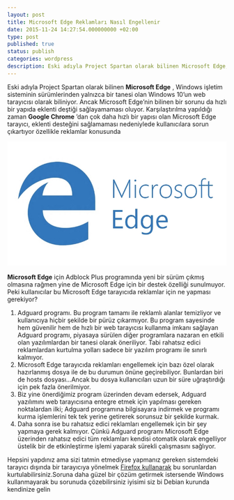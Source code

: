 ```yaml
---
layout: post
title: Microsoft Edge Reklamları Nasıl Engellenir
date: 2015-11-24 14:27:54.000000000 +02:00
type: post
published: true
status: publish
categories: wordpress
description: Eski adıyla Project Spartan olarak bilinen Microsoft Edge, Windows işletim sisteminin sürümlerinden yalnızca bir tanesi olan Windows 10’un
---
```


Eski adıyla Project Spartan olarak bilinen **Microsoft Edge** , Windows işletim sisteminin sürümlerinden yalnızca bir tanesi olan Windows 10’un web tarayıcısı olarak biliniyor. Ancak Microsoft Edge’nin bilinen bir sorunu da hızlı bir yapıda eklenti deştiği sağlayamaması oluyor. Karşılaştırılma yapıldığı zaman **Google Chrome** ’dan çok daha hızlı bir yapısı olan Microsoft Edge tarayıcı, eklenti desteğini&nbsp;sağlamaması nedeniylede kullanıcılara sorun çıkartıyor özellikle reklamlar konusunda

![edgeyaziicigorsel](/assets/edgeyaziicigorsel.jpg)

**Microsoft Edge** için Adblock Plus programında yeni bir sürüm çıkmış olmasına rağmen yine de Microsoft Edge için bir destek özelliği sunulmuyor. Peki kullanıcılar bu Microsoft Edge tarayıcıda reklamlar için ne yapması gerekiyor?

1. Adguard programı. Bu program tamamı ile reklamlı alanlar temizliyor ve kullanıcıya hiçbir şekilde bir pürüz çıkarmıyor. Bu program sayesinde hem güvenilir hem de hızlı bir web tarayıcısı kullanma imkanı sağlayan Adguard programı, piyasaya sürülen diğer programlara nazaran en etkili olan yazılımlardan bir tanesi olarak öneriliyor.
Tabi rahatsız edici reklamlardan kurtulma yolları sadece bir yazılım programı ile sınırlı kalmıyor.
2. Microsoft Edge tarayıcıda reklamları engellemek için bazı özel olarak hazırlanmış dosya ile de bu durumun önüne geçirebiliyor. Bunlardan biri de hosts dosyası…Ancak bu dosya kullanıcıları uzun bir süre uğraştırdığı için pek fazla önerilmiyor.
3. Biz yine önerdiğimiz program üzerinden devam edersek, Adguard yazılımını web tarayıcısına entegre etmek için yapılması gereken noktalardan ilki; Adguard programına bilgisayara indirmek ve programı kurma işlemlerini tek tek yerine getirerek sorunsuz bir şekilde kurmak.
4. Daha sonra ise bu rahatsız edici reklamları engellemek için bir şey yapmaya gerek kalmıyor. Çünkü Adguard programı Microsoft Edge üzerinden rahatsız edici tüm reklamları kendisi otomatik olarak engelliyor üstelik bir de etkinleştirme işlemi yaparak sürekli çalışmasını sağlıyor.

Hepsini yapdınız ama sizi tatmin etmediyse yapmanız gereken sistemdeki tarayıcı dışında bir tarayıcıya yönelmek [Firefox kullanarak](https://mertcangokgoz.com/mozilla-firefox-guvenlik-ve-gizlilik-ayarlari/) bu sorunlardan kurtulabilirsiniz.Soruna daha güzel bir çözüm getirmek istersende Windows kullanmayarak bu sorunuda çözebilirsiniz iyisimi siz bi Debian kurunda kendinize gelin
